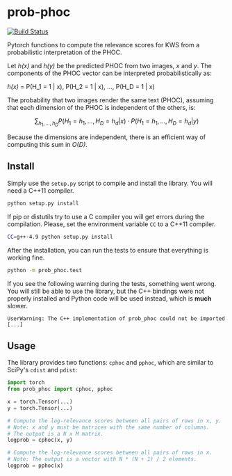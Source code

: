 # prob-phoc

[![Build Status](https://travis-ci.com/jpuigcerver/prob-phoc.svg?branch=master)](https://travis-ci.com/jpuigcerver/prob-phoc)

Pytorch functions to compute the relevance scores for KWS from a probabilistic 
interpretation of the PHOC.

Let _h(x)_ and _h(y)_ be the predicted PHOC from two images, _x_ and _y_.
The components of the PHOC vector can be interpreted probabilistically as:
 
_h(x)_ = P(H_1 = 1 | x), P(H_2 = 1 | x), ..., P(H_D = 1 | x) 
 
The probability that two images render the same text (PHOC), assuming that each
dimension of the PHOC is independent of the others, is:

```math
\sum_{h_1, ..., h_D} P(H_1 = h_1, ..., H_D = h_d | x) \cdot P(H_1 = h_1, ..., H_D = h_d | y)
```

Because the dimensions are independent, there is an efficient way of 
computing this sum in _O(D)_.


## Install

Simply use the `setup.py` script to compile and install the library. 
You will need a C++11 compiler.

```bash
python setup.py install
```

If pip or distutils try to use a C compiler you will get errors during the
compilation. Please, set the environment variable `CC` to a C++11 compiler.

```bash
CC=g++-4.9 python setup.py install
```

After the installation, you can run the tests to ensure that everything is
working fine.

```bash
python -m prob_phoc.test
```

If you see the following warning during the tests, something went wrong.
You will still be able to use the library, but the C++ bindings were not 
properly installed and Python code will be used instead, which is **much**
slower.

```text
UserWarning: The C++ implementation of prob_phoc could not be imported [...]
```

## Usage

The library provides two functions: `cphoc` and `pphoc`, which are 
similar to SciPy's `cdist` and `pdist`:

```python 
import torch
from prob_phoc import cphoc, pphoc

x = torch.Tensor(...)
y = torch.Tensor(...)

# Compute the log-relevance scores between all pairs of rows in x, y.
# Note: x and y must be matrices with the same number of columns.
# The output is a N x M matrix.
logprob = cphoc(x, y)

# Compute the log-relevance scores between all pairs of rows in x.
# Note: The output is a vector with N * (N + 1) / 2 elements.
logprob = pphoc(x)
```

